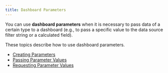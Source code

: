 ```yaml
---
title: Dashboard Parameters
---
```

You can use **dashboard parameters** when it is necessary to pass data of a certain type to a dashboard (e.g., to pass a specific value to the data source filter string or a calculated field).

These topics describe how to use dashboard parameters.
* [Creating Parameters](../../../../dashboard-for-web/articles/web-dashboard-designer-mode/data-analysis/dashboard-parameters/creating-parameters.md)
* [Passing Parameter Values](../../../../dashboard-for-web/articles/web-dashboard-designer-mode/data-analysis/dashboard-parameters/passing-parameter-values.md)
* [Requesting Parameter Values](../../../../dashboard-for-web/articles/web-dashboard-designer-mode/data-analysis/dashboard-parameters/requesting-parameter-values.md)